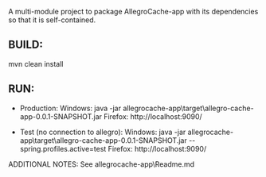 A multi-module project to package AllegroCache-app with its dependencies so that
it is self-contained.

BUILD:
------
mvn clean install

RUN:
----
* Production:
Windows: java -jar allegrocache-app\target\allegro-cache-app-0.0.1-SNAPSHOT.jar
Firefox: http://localhost:9090/

* Test (no connection to allegro):
Windows: java -jar allegrocache-app\target\allegro-cache-app-0.0.1-SNAPSHOT.jar --spring.profiles.active=test
Firefox: http://localhost:9090/


ADDITIONAL NOTES:
See allegrocache-app\Readme.md